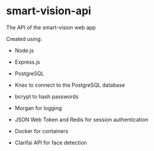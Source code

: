 # smart-vision-api

The API of the smart-vision web app

Created using:

- Node.js

- Express.js
- PostgreSQL

- Knex to connect to the PostgreSQL database

- bcrypt to hash passwords

- Morgan for logging

- JSON Web Token and Redis for session authentication

- Docker for containers

- Clarifai API for face detection
